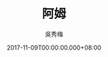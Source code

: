 ---
issue: 249
title: 阿姆
author: 吳秀梅
language: 南四縣
date: 2017-11-09T00:00:00.000+08:00
topic: 抒懷
difficulty: 2
wikidata: Q98096121
wikidata_link: https://www.wikidata.org/wiki/Q98096121
---